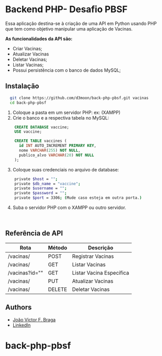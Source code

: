 
# Backend PHP- Desafio PBSF

Essa aplicação destina-se à criação de uma API em Python usando PHP que tem como objetivo manipular uma aplicação de Vacinas. 

**As funcionalidades da API são:**

- Criar Vacinas;
- Atualizar Vacinas
- Deletar Vacinas;
- Listar Vacinas;
- Possui persistência com o banco de dados MySQL;


## Instalação

```bash
  git clone https://github.com/d3moon/back-php-pbsf.git vacinas
  cd back-php-pbsf
```
1. Coloque a pasta em um servidor PHP: ex: (XAMPP)
2. Crie o banco e a respectiva tabela no MySQL:
```sql
    CREATE DATABASE vaccine;
    USE vaccine;

    CREATE TABLE vaccines (
      id INT AUTO_INCREMENT PRIMARY KEY,
      nome VARCHAR(255) NOT NULL,
      publico_alvo VARCHAR(20) NOT NULL
    );

```

3. Coloque suas credenciais no arquivo de database:
```bash
    private $host = "";
    private $db_name = "vaccine";
    private $username = "";
    private $password = "";
    private $port = 3306; (Mude caso esteja em outra porta.)
```
4. Suba o servidor PHP com o XAMPP ou outro servidor.

</br>

## Referência de API

| Rota      | Método | Descrição |
| ----------- | ----------- | ----------- |
| /vacinas/     | POST     | Registrar Vacinas       |
| /vacinas/   | GET        |  Listar Vacinas       |
| /vacinas?id=""   | GET        |  Listar Vacina Específica     |
| /vacinas/   | PUT        |  Atualizar Vacinas       |
| /vacinas/   | DELETE        |  Deletar Vacinas       |


## Authors

- [João Victor F. Braga](https://www.github.com/d3moon)
- [LinkedIn](https://www.linkedin.com/in/d3moon)

# back-php-pbsf
